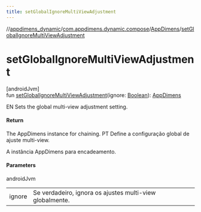 ```yaml
---
title: setGlobalIgnoreMultiViewAdjustment
---
```

//[appdimens_dynamic](../../../index.html)/[com.appdimens.dynamic.compose](../index.html)/[AppDimens](index.html)/[setGlobalIgnoreMultiViewAdjustment](set-global-ignore-multi-view-adjustment.html)



# setGlobalIgnoreMultiViewAdjustment



[androidJvm]\
fun [setGlobalIgnoreMultiViewAdjustment](set-global-ignore-multi-view-adjustment.html)(ignore: [Boolean](https://kotlinlang.org/api/core/kotlin-stdlib/kotlin/-boolean/index.html)): [AppDimens](index.html)



EN Sets the global multi-view adjustment setting.



#### Return



The AppDimens instance for chaining. PT Define a configuração global de ajuste multi-view.



A instância AppDimens para encadeamento.



#### Parameters


androidJvm

| | |
|---|---|
| ignore | Se verdadeiro, ignora os ajustes multi-view globalmente. |



